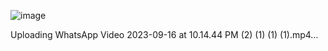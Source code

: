 ![image](https://github.com/vishalpanchal007/user_authentication_app/assets/117709901/95e2cfce-899a-4675-8f5a-0b0dd3db68a3)


Uploading WhatsApp Video 2023-09-16 at 10.14.44 PM (2) (1) (1) (1).mp4…

